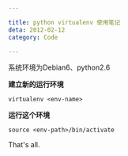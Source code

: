 ```yaml
---

title: python virtualenv 使用笔记  
deta: 2012-02-12  
category: Code

---
```


系统环境为Debian6、python2.6

**建立新的运行环境** 
 
	virtualenv <env-name>

**运行这个环境**  

	source <env-path>/bin/activate

That's all.
